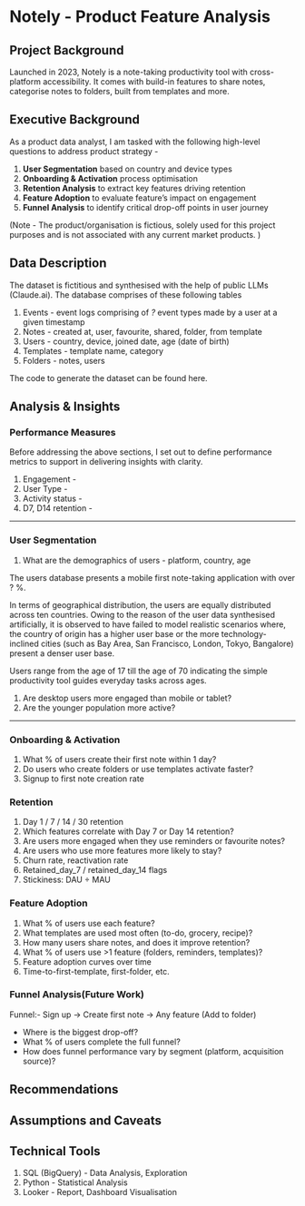 # Notely - Product Feature Analysis


## Project Background

Launched in 2023, Notely is a  note-taking productivity tool with cross-platform accessibility. It comes with build-in features to share notes, categorise notes to folders, built from templates and more.

## Executive Background

As a product data analyst, I am tasked with the following high-level questions to address product strategy - 

1. **User Segmentation** based on country and device types
2. **Onboarding & Activation** process optimisation
3. **Retention Analysis** to extract key features driving retention
4. **Feature Adoption** to evaluate feature’s impact on engagement
5. **Funnel Analysis** to identify critical drop-off points in user journey

(Note - The product/organisation is fictious, solely used for this project purposes and is not associated with any current market products. )

## Data Description

The dataset is fictitious and synthesised with the help of public LLMs (Claude.ai). The database comprises of these following tables

1. Events - event logs comprising of _?_  event types made by a user at a given timestamp
2. Notes - created at, user, favourite, shared, folder, from template
3. Users - country, device, joined date, age (date of birth)
4. Templates - template name, category
5. Folders - notes, users

The code to generate the dataset can be found here.


## Analysis & Insights


### Performance Measures

Before addressing the above sections, I set out to define performance metrics to support in delivering insights with clarity.

1. Engagement - 
2. User Type - 
3. Activity status - 
4. D7, D14 retention - 

---

### User Segmentation

1. What are the demographics of users - platform, country, age

The users database presents a mobile first note-taking application with over ? %.  

In terms of geographical distribution, the users are equally distributed across ten countries. Owing to the reason of the user data synthesised artificially, it is observed to have failed to model realistic scenarios where, the country of origin has a higher user base or the more technology-inclined cities (such as Bay Area, San Francisco, London, Tokyo, Bangalore) present a denser user base.

Users range from the age of 17 till the age of 70 indicating the simple productivity tool guides everyday tasks across ages.

1. Are desktop users more engaged than mobile or tablet?
2. Are the younger population more active?

---

### Onboarding & Activation

1. What % of users create their first note within 1 day?
2. Do users who create folders or use templates activate faster?
3. Signup to first note creation rate

### Retention

1. Day 1 / 7 / 14 / 30 retention
2. Which features correlate with Day 7 or Day 14 retention?
3. Are users more engaged when they use reminders or favourite notes?
4. Are users who use more features more likely to stay?
5. Churn rate, reactivation rate
6. Retained_day_7 / retained_day_14 flags
7. Stickiness: DAU ÷ MAU

### Feature Adoption

1. What % of users use each feature?
2. What templates are used most often (to-do, grocery, recipe)?
3. How many users share notes, and does it improve retention?
4. What % of users use >1 feature (folders, reminders, templates)?
5. Feature adoption curves over time
6. Time-to-first-template, first-folder, etc.

### Funnel Analysis(Future Work)

Funnel:- Sign up → Create first note → Any feature (Add to folder)

- Where is the biggest drop-off?
- What % of users complete the full funnel?
- How does funnel performance vary by segment (platform, acquisition source)?



## Recommendations



## Assumptions and Caveats




## Technical Tools
1. SQL (BigQuery) - Data Analysis, Exploration
2. Python - Statistical Analysis
3. Looker - Report, Dashboard Visualisation

